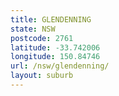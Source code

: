 ```yaml
---
title: GLENDENNING
state: NSW
postcode: 2761
latitude: -33.742006
longitude: 150.84746
url: /nsw/glendenning/
layout: suburb
---
```

